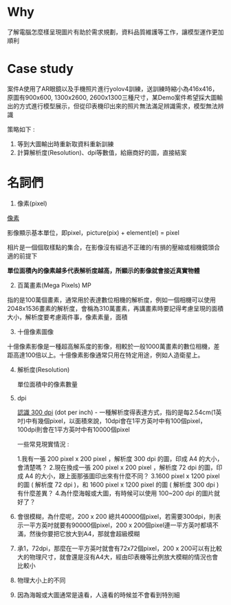 # Why

了解電腦怎麼樣呈現圖片有助於需求規劃，資料品質維護等工作，讓模型運作更加順利

# Case study

案件A使用了AR眼鏡以及手機照片進行yolov4訓練，送訓練時縮小為416x416，原圖有900x600, 1300x2600, 2600x1300三種尺寸，某Demo案件希望採大圖輸出的方式進行模型展示，但從印表機印出來的照片無法滿足辨識需求，模型無法辨識

策略如下 : 

1. 等到大圖輸出時重新取資料重新訓練
2. 計算解析度(Resolution)、dpi等數值，給廠商好的圖，直接結案

# 名詞們

1. 像素(pixel)

[像素](https://zh.wikipedia.org/wiki/%E5%83%8F%E7%B4%A0)

影像顯示基本單位，即pixel，picture(pix) + element(el) = pixel

相片是一個個取樣點的集合，在影像沒有經過不正確的/有損的壓縮或相機鏡頭合適的前提下

**單位面積內的像素越多代表解析度越高，所顯示的影像就會接近真實物體**

2. 百萬畫素(Mega Pixels) MP

指的是100萬個畫素，通常用於表達數位相機的解析度，例如一個相機可以使用2048x1536畫素的解析度，會稱為310萬畫素，再講畫素時要記得考慮呈現的面積大小，解析度要考慮兩件事，像素素量，面積

3. 十億像素圖像

十億像素影像是一種超高解系度的影像，相較於一般1000萬畫素的數位相機，差距高達100倍以上。十億像素影像通常只用在特定用途，例如人造衛星上。

4. 解析度(Resolution)

   
   單位面積中的像素數量 

5. dpi

   [認識 300 dpi](https://www.oxxostudio.tw/articles/201501/know-300-dpi.html)
   (dot per inch) - 一種解析度得表達方式，指的是每2.54cm(1英吋)中有幾個pixel，以面積來說，10dpi會在1平方英吋中有100個pixel，100dpi則會在1平方英吋中有10000個pixel

   一些常見現實情況 : 

    1.我有一張 200 pixel x 200 pixel ，解析度 300 dpi 的圖，印成 A4 的大小，會清楚嗎？
    2.現在換成一張 200 pixel x 200 pixel ，解析度 72 dpi 的圖，印成 A4 的大小，跟上面那張圖印出來有什麼不同？
    3.1600 pixel x 1200 pixel 的圖 ( 解析度 72 dpi )，和 1600 pixel x 1200 pixel 的圖 ( 解析度 300 dpi ) 有什麼差異？
    4.為什麼海報或大圖，有時候可以使用 100~200 dpi 的圖片就好了？

6. 會很模糊，為什麼呢，200 x 200 總共40000個pixel，若需要300dpi，則表示一平方英吋就要有90000個pixel，200 x 200個pixel連一平方英吋都填不滿，然後你要把它放大到A4，那就會超級模糊
7. 承1，72dpi，那麼在一平方英吋就會有72x72個pixel，200 x 200可以有比較大的物理尺寸，就會還是沒有A4大，經由印表機等比例放大模糊的情況也會比較小
8. 物理大小上的不同
9.  因為海報或大圖通常是遠看，人遠看的時候並不會看到特別細
